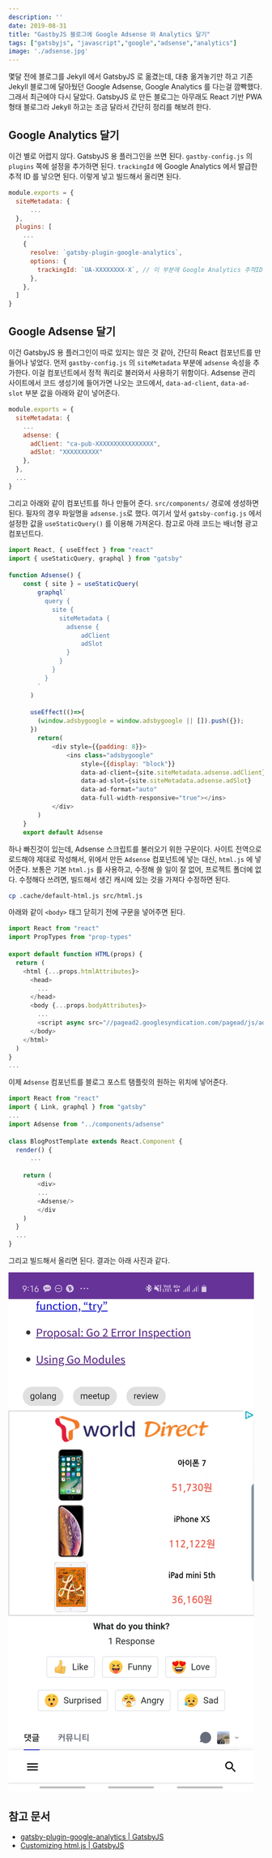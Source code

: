```yaml
---
description: ''
date: 2019-08-31
title: "GastbyJS 블로그에 Google Adsense 와 Analytics 달기"
tags: ["gatsbyjs", "javascript","google","adsense","analytics"]
image: './adsense.jpg'
---
```


몇달 전에 블로그를 Jekyll 에서 GatsbyJS 로 옮겼는데, 대충 옮겨놓기만 하고 기존 Jekyll 블로그에 달아뒀던 
Google Adsense, Google Analytics 를 다는걸 깜빡했다. 그래서 최근에야 다시 달았다. GatsbyJS 로 만든 블로그는 아무래도 React 기반 PWA 형태 블로그라 Jekyll 하고는 조금 달라서 간단히 정리를 해보려 한다.

## Google Analytics 달기
이건 별로 어렵지 않다. GatsbyJS 용 플러그인을 쓰면 된다. `gastby-config.js` 의 `plugins` 쪽에 설정을 추가하면 된다. `trackingId` 에 Google Analytics 에서 발급한 추적 ID 를 넣으면 된다. 이렇게 넣고 빌드해서 올리면 된다.

```js
module.exports = {
  siteMetadata: {
      ...
  },
  plugins: [
    ...
    {
      resolve: `gatsby-plugin-google-analytics`,
      options: {
        trackingId: `UA-XXXXXXXX-X`, // 이 부분에 Google Analytics 추적ID 를 넣는다.
      },
    },
  ]
}
```

## Google Adsense 달기
이건 GatsbyJS 용 플러그인이 따로 있지는 않은 것 같아, 간단히 React 컴포넌트를 만들어나 넣었다. 먼저 `gastby-config.js` 의 `siteMetadata` 부분에 `adsense` 속성을 추가한다. 이걸 컴포넌트에서 정적 쿼리로 불러와서 사용하기 위함이다. Adsense 관리 사이트에서 코드 생성기에 들어가면 나오는 코드에서, `data-ad-client`, `data-ad-slot` 부분 값을 아래와 같이 넣어준다.

```js
module.exports = {
  siteMetadata: {
    ...
    adsense: {
      adClient: "ca-pub-XXXXXXXXXXXXXXXX",
      adSlot: "XXXXXXXXXX"
    },
  },
  ...
}
```
그리고 아래와 같이 컴포넌트를 하나 만들어 준다. `src/components/` 경로에 생성하면 된다. 필자의 경우 파일명을 `adsense.js`로 했다. 여기서 앞서 `gatsby-config.js` 에서 설정한 값을 `useStaticQuery()` 를 이용해 가져온다. 참고로 아래 코드는 배너형 광고 컴포넌트다.

```js
import React, { useEffect } from "react"
import { useStaticQuery, graphql } from "gatsby"

function Adsense() {
    const { site } = useStaticQuery(
        graphql`
          query {
            site {
              siteMetadata {
                adsense {
                    adClient
                    adSlot
                }
              }
            }
          }
        `
      )
    
      useEffect(()=>{
        (window.adsbygoogle = window.adsbygoogle || []).push({});   
      })
        return(
            <div style={{padding: 8}}>
                <ins class="adsbygoogle"
                    style={{display: "block"}}
                    data-ad-client={site.siteMetadata.adsense.adClient}
                    data-ad-slot={site.siteMetadata.adsense.adSlot}
                    data-ad-format="auto"
                    data-full-width-responsive="true"></ins>
            </div>
        )
    }
    export default Adsense
```
하나 빠진것이 있는데, Adsense 스크립트를 불러오기 위한 구문이다. 사이트 전역으로 로드해야 제대로 작성해서, 위에서 만든 `Adsense` 컴포넌트에 넣는 대신, `html.js` 에 넣어준다. 보통은 기본 `html.js` 를 사용하고, 수정해 쓸 일이 잘 없어, 프로젝트 폴더에 없다. 수정해다 쓰려면, 빌드해서 생긴 캐시에 있는 것을 가져다 수정하면 된다.

```bash
cp .cache/default-html.js src/html.js
```

아래와 같이 `<body>` 태그 닫히기 전에 구문을 넣어주면 된다.

```js
import React from "react"
import PropTypes from "prop-types"

export default function HTML(props) {
  return (
    <html {...props.htmlAttributes}>
      <head>
        ...
      </head>
      <body {...props.bodyAttributes}>
        ...
        <script async src="//pagead2.googlesyndication.com/pagead/js/adsbygoogle.js"></script>
      </body>
    </html>
  )
}
...

```

이제 `Adsense` 컴포넌트를 블로그 포스트 탬플릿의 원하는 위치에 넣어준다.
```js
import React from "react"
import { Link, graphql } from "gatsby"
...
import Adsense from "../components/adsense"

class BlogPostTemplate extends React.Component {
  render() {
      ...

    return (
        <div>
        ...
        <Adsense/>
        </div
    )
  }
  ...
}

```
그리고 빌드해서 올리면 된다. 결과는 아래 사진과 같다.

![](./adsense.jpg)

## 참고 문서
- [gatsby-plugin-google-analytics | GatsbyJS](https://www.gatsbyjs.org/packages/gatsby-plugin-google-analytics/)
- [Customizing html.js | GatsbyJS](https://www.gatsbyjs.org/docs/custom-html/)
